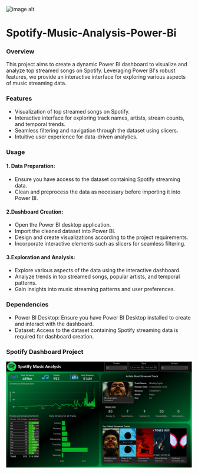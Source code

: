 ![image alt]()
# Spotify-Music-Analysis-Power-Bi
### Overview
This project aims to create a dynamic Power BI dashboard to visualize and analyze top streamed songs on Spotify. Leveraging Power BI's robust features, we provide an interactive interface for exploring various aspects of music streaming data.

### Features
+ Visualization of top streamed songs on Spotify.
+ Interactive interface for exploring track names, artists, stream counts, and temporal trends.
+ Seamless filtering and navigation through the dataset using slicers.
+ Intuitive user experience for data-driven analytics.
### Usage
#### 1. Data Preparation:

* Ensure you have access to the dataset containing Spotify streaming data.
* Clean and preprocess the data as necessary before importing it into Power BI.
#### 2.Dashboard Creation:

* Open the Power BI desktop application.
* Import the cleaned dataset into Power BI.
* Design and create visualizations according to the project requirements.
* Incorporate interactive elements such as slicers for seamless filtering.
#### 3.Exploration and Analysis:

* Explore various aspects of the data using the interactive dashboard.
* Analyze trends in top streamed songs, popular artists, and temporal patterns.
* Gain insights into music streaming patterns and user preferences.
### Dependencies
+ Power BI Desktop: Ensure you have Power BI Desktop installed to create and interact with the dashboard.
+ Dataset: Access to the dataset containing Spotify streaming data is required for dashboard creation.
### Spotify Dashboard Project
![image alt](https://github.com/Fayyas-kp/Spotify-Music-Analysis-Power-Bi/blob/be6956436fb228c8912f979c79def5b855e59970/Spotify%20Dashboard.png)
